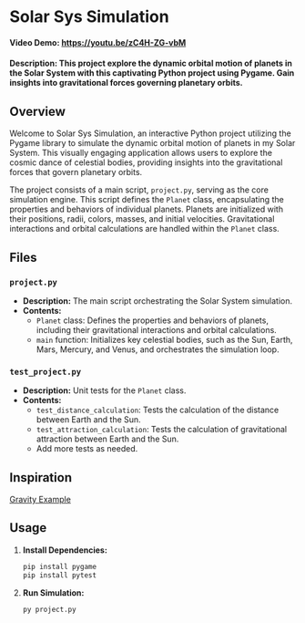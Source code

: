 # Solar Sys Simulation

#### Video Demo: <https://youtu.be/zC4H-ZG-vbM>

#### Description: This project explore the dynamic orbital motion of planets in the Solar System with this captivating Python project using Pygame. Gain insights into gravitational forces governing planetary orbits.

## Overview

Welcome to Solar Sys Simulation, an interactive Python project utilizing the Pygame library to simulate the dynamic orbital motion of planets in my Solar System. This visually engaging application allows users to explore the cosmic dance of celestial bodies, providing insights into the gravitational forces that govern planetary orbits.

The project consists of a main script, `project.py`, serving as the core simulation engine. This script defines the `Planet` class, encapsulating the properties and behaviors of individual planets. Planets are initialized with their positions, radii, colors, masses, and initial velocities. Gravitational interactions and orbital calculations are handled within the `Planet` class.

## Files

### `project.py`

- **Description:** The main script orchestrating the Solar System simulation.
- **Contents:**
  - `Planet` class: Defines the properties and behaviors of planets, including their gravitational interactions and orbital calculations.
  - `main` function: Initializes key celestial bodies, such as the Sun, Earth, Mars, Mercury, and Venus, and orchestrates the simulation loop.

### `test_project.py`

- **Description:** Unit tests for the `Planet` class.
- **Contents:**
  - `test_distance_calculation`: Tests the calculation of the distance between Earth and the Sun.
  - `test_attraction_calculation`: Tests the calculation of gravitational attraction between Earth and the Sun.
  - Add more tests as needed.

## Inspiration

[Gravity Example](https://fiftyexamples.readthedocs.io/en/latest/gravity.html)

## Usage

1. **Install Dependencies:**
   ```bash
   pip install pygame
   pip install pytest
   ```
2. **Run Simulation:**
   ```bash
   py project.py
   ```
